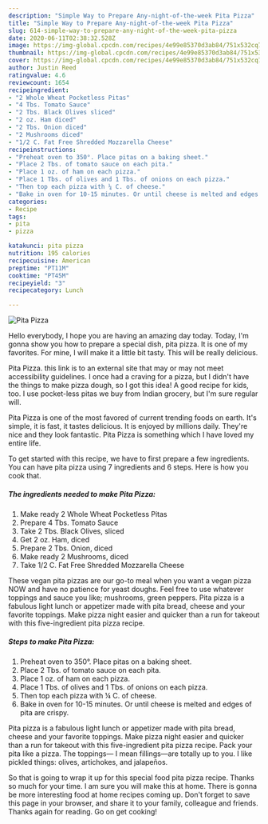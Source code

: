 ```yaml
---
description: "Simple Way to Prepare Any-night-of-the-week Pita Pizza"
title: "Simple Way to Prepare Any-night-of-the-week Pita Pizza"
slug: 614-simple-way-to-prepare-any-night-of-the-week-pita-pizza
date: 2020-06-11T02:38:32.528Z
image: https://img-global.cpcdn.com/recipes/4e99e85370d3ab84/751x532cq70/pita-pizza-recipe-main-photo.jpg
thumbnail: https://img-global.cpcdn.com/recipes/4e99e85370d3ab84/751x532cq70/pita-pizza-recipe-main-photo.jpg
cover: https://img-global.cpcdn.com/recipes/4e99e85370d3ab84/751x532cq70/pita-pizza-recipe-main-photo.jpg
author: Justin Reed
ratingvalue: 4.6
reviewcount: 1654
recipeingredient:
- "2 Whole Wheat Pocketless Pitas"
- "4 Tbs. Tomato Sauce"
- "2 Tbs. Black Olives sliced"
- "2 oz. Ham diced"
- "2 Tbs. Onion diced"
- "2 Mushrooms diced"
- "1/2 C. Fat Free Shredded Mozzarella Cheese"
recipeinstructions:
- "Preheat oven to 350°. Place pitas on a baking sheet."
- "Place 2 Tbs. of tomato sauce on each pita."
- "Place 1 oz. of ham on each pizza."
- "Place 1 Tbs. of olives and 1 Tbs. of onions on each pizza."
- "Then top each pizza with ¼ C. of cheese."
- "Bake in oven for 10-15 minutes. Or until cheese is melted and edges of pita are crispy."
categories:
- Recipe
tags:
- pita
- pizza

katakunci: pita pizza 
nutrition: 195 calories
recipecuisine: American
preptime: "PT11M"
cooktime: "PT45M"
recipeyield: "3"
recipecategory: Lunch

---
```



![Pita Pizza](https://img-global.cpcdn.com/recipes/4e99e85370d3ab84/751x532cq70/pita-pizza-recipe-main-photo.jpg)

Hello everybody, I hope you are having an amazing day today. Today, I'm gonna show you how to prepare a special dish, pita pizza. It is one of my favorites. For mine, I will make it a little bit tasty. This will be really delicious.

Pita Pizza. this link is to an external site that may or may not meet accessibility guidelines. I once had a craving for a pizza, but I didn&#39;t have the things to make pizza dough, so I got this idea! A good recipe for kids, too. I use pocket-less pitas we buy from Indian grocery, but I&#39;m sure regular will.

Pita Pizza is one of the most favored of current trending foods on earth. It's simple, it is fast, it tastes delicious. It is enjoyed by millions daily. They're nice and they look fantastic. Pita Pizza is something which I have loved my entire life.


To get started with this recipe, we have to first prepare a few ingredients. You can have pita pizza using 7 ingredients and 6 steps. Here is how you cook that.

<!--inarticleads1-->

##### The ingredients needed to make Pita Pizza:

1. Make ready 2 Whole Wheat Pocketless Pitas
1. Prepare 4 Tbs. Tomato Sauce
1. Take 2 Tbs. Black Olives, sliced
1. Get 2 oz. Ham, diced
1. Prepare 2 Tbs. Onion, diced
1. Make ready 2 Mushrooms, diced
1. Take 1/2 C. Fat Free Shredded Mozzarella Cheese


These vegan pita pizzas are our go-to meal when you want a vegan pizza NOW and have no patience for yeast doughs. Feel free to use whatever toppings and sauce you like; mushrooms, green peppers. Pita pizza is a fabulous light lunch or appetizer made with pita bread, cheese and your favorite toppings. Make pizza night easier and quicker than a run for takeout with this five-ingredient pita pizza recipe. 

<!--inarticleads2-->

##### Steps to make Pita Pizza:

1. Preheat oven to 350°. Place pitas on a baking sheet.
1. Place 2 Tbs. of tomato sauce on each pita.
1. Place 1 oz. of ham on each pizza.
1. Place 1 Tbs. of olives and 1 Tbs. of onions on each pizza.
1. Then top each pizza with ¼ C. of cheese.
1. Bake in oven for 10-15 minutes. Or until cheese is melted and edges of pita are crispy.


Pita pizza is a fabulous light lunch or appetizer made with pita bread, cheese and your favorite toppings. Make pizza night easier and quicker than a run for takeout with this five-ingredient pita pizza recipe. Pack your pita like a pizza. The toppings— I mean fillings—are totally up to you. I like pickled things: olives, artichokes, and jalapeños. 

So that is going to wrap it up for this special food pita pizza recipe. Thanks so much for your time. I am sure you will make this at home. There is gonna be more interesting food at home recipes coming up. Don't forget to save this page in your browser, and share it to your family, colleague and friends. Thanks again for reading. Go on get cooking!

